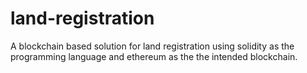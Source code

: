 # land-registration
A blockchain based solution for land registration using solidity as the programming language and ethereum as the the intended blockchain.
